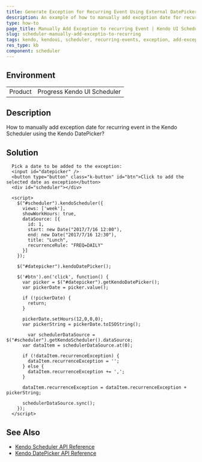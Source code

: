 ```yaml
---
title: Generate Exception for Recurring Event Using External DatePicker
description: An example of how to manually add exception date for recurring event in the Kendo Scheduler using the Kendo DatePicker.
type: how-to
page_title: Manually Add Exception to recurring Event | Kendo UI Scheduler
slug: scheduler-manually-add-exceptio-to-recurring
tags: kendo, kendoui, scheduler, recurring-events, exception, add-exception
res_type: kb
component: scheduler
---
```


## Environment

<table>
 <tr>
  <td>Product</td>
  <td>Progress Kendo UI Scheduler</td>
 </tr>
</table>

## Description

How to manually add exception date for recurring event in the Kendo Scheduler using the Kendo DatePicker?

## Solution

```dojo
  Pick a date to be added to the exception:
  <input id="datepicker" />
  <button type="button" class="k-button" id="btn">Click to add the selected date as exception</button>
  <div id="scheduler"></div>

  <script>
    $("#scheduler").kendoScheduler({
      views: ['week'],
      showWorkHours: true,
      dataSource: [{
        id: 1,
        start: new Date("2017/7/16 12:00"),
        end: new Date("2017/7/16 12:30"),
        title: "Lunch",
        recurrenceRule: "FREQ=DAILY"
      }]
    });
    
    $("#datepicker").kendoDatePicker();
    
    $('#btn').on('click', function() {
      var picker = $("#datepicker").getKendoDatePicker();
      var pickerDate = picker.value();
      
      if (!pickerDate) {
      	return;
      }
      
      pickerDate.setHours(12,0,0,0);
      var pickerString = pickerDate.toISOString();
      
    	var schedulerDataSource = $("#scheduler").getKendoScheduler().dataSource;
      var dataItem = schedulerDataSource.at(0);
      
      if (!dataItem.recurrenceException) {
      	dataItem.recurrenceException = '';
      } else {
      	dataItem.recurrenceException += ',';
      }
      
      dataItem.recurrenceException = dataItem.recurrenceException + pickerString;

      schedulerDataSource.sync();
    });
  </script>
```

## See Also

* [Kendo Scheduler API Reference](http://docs.telerik.com/kendo-ui/api/javascript/ui/scheduler)
* [Kendo DatePicker API Reference](http://docs.telerik.com/kendo-ui/api/javascript/ui/datepicker)
